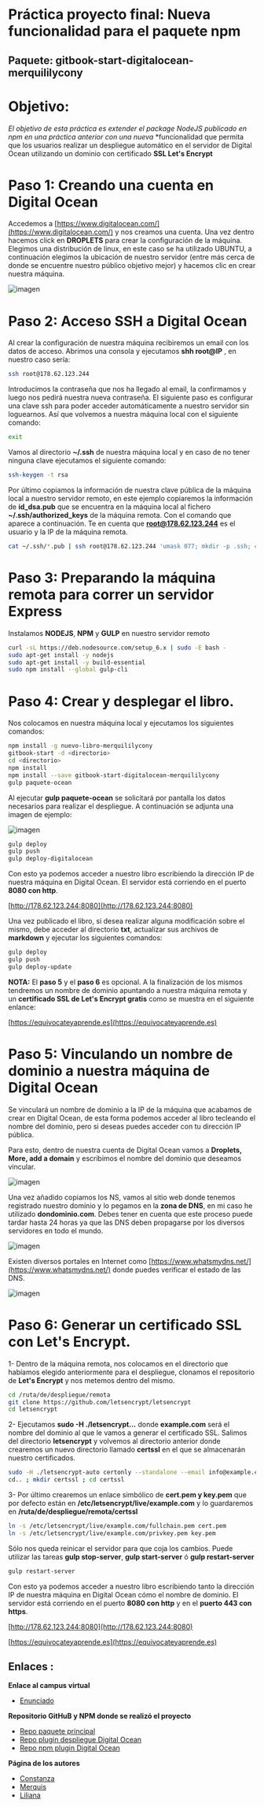 # Práctica proyecto final: Nueva funcionalidad para el paquete npm
## Paquete: gitbook-start-digitalocean-merquililycony


# Objetivo:
*El objetivo de esta práctica es extender el package NodeJS publicado en npm en una práctica anterior con una nueva*
*funcionalidad que permita que los usuarios realizar un despliegue automático en el servidor de Digital Ocean utilizando un dominio con certificado **SSL Let's Encrypt**

# Paso 1: Creando una cuenta en Digital Ocean

Accedemos a [https://www.digitalocean.com/](https://www.digitalocean.com/) y nos creamos una cuenta. Una vez dentro hacemos click en **DROPLETS** para crear la configuración de la máquina.
Elegimos una distribución de linux, en este caso se ha utilizado UBUNTU, a continuación elegimos la ubicación de nuestro servidor (entre más cerca de donde se encuentre nuestro público objetivo mejor) y hacemos clic en crear nuestra máquina.

![imagen](./images/ima1.jpg)

# Paso 2: Acceso SSH a Digital Ocean

Al crear la configuración de nuestra máquina recibiremos un email con los datos de acceso.
Abrimos una consola y ejecutamos **shh root@IP** , en nuestro caso sería:


```bash
ssh root@178.62.123.244
```

Introducimos la contraseña que nos ha llegado al email, la confirmamos y luego nos pedirá nuestra nueva contraseña.
El siguiente paso es configurar una clave ssh para poder acceder automáticamente a nuestro servidor sin loguearnos. Así que volvemos a nuestra máquina local con el siguiente comando:

```bash
exit
```

Vamos al directorio **~/.ssh** de nuestra máquina local y en caso de no tener ninguna clave ejecutamos el siguiente comando:

```bash
ssh-keygen -t rsa
```

Por último copiamos la información de nuestra clave pública de la máquina local a nuestro servidor remoto, en este ejemplo copiaremos la información de **id_dsa.pub** que se encuentra en la máquina local al fichero **~/.ssh/authorized_keys** de la máquina remota. Con el comando que aparece a continuación. Te en cuenta que **root@178.62.123.244** es el usuario y la IP de la máquina remota.

```bash
cat ~/.ssh/*.pub | ssh root@178.62.123.244 'umask 077; mkdir -p .ssh; cat >> .ssh/authorized_keys'
```

# Paso 3: Preparando la máquina remota para correr un servidor Express

Instalamos **NODEJS**, **NPM** y **GULP** en nuestro servidor remoto

```bash
curl -sL https://deb.nodesource.com/setup_6.x | sudo -E bash -
sudo apt-get install -y nodejs
sudo apt-get install -y build-essential
sudo npm install --global gulp-cli
```

# Paso 4: Crear y desplegar el libro.

Nos colocamos en nuestra máquina local y ejecutamos los siguientes comandos:

```bash
npm install -g nuevo-libro-merquililycony
gitbook-start -d <directorio>
cd <directorio>
npm install
npm install --save gitbook-start-digitalocean-merquililycony
gulp paquete-ocean
```

Al ejecutar **gulp paquete-ocean** se solicitará por pantalla los datos necesarios para realizar el despliegue. A continuación se adjunta una imagen de ejemplo:


![imagen](./images/ima6.jpg)


```bash
gulp deploy
gulp push
gulp deploy-digitalocean
```

Con esto ya podemos acceder a nuestro libro escribiendo la dirección IP de nuestra máquina en Digital Ocean. El servidor está corriendo en el puerto **8080 con http**.

[http://178.62.123.244:8080](http://178.62.123.244:8080)

Una vez publicado el libro, si desea realizar alguna modificación sobre el mismo, debe acceder al directorio **txt**, actualizar sus archivos de **markdown** y ejecutar los siguientes comandos:

```bash
gulp deploy
gulp push
gulp deploy-update
```


**NOTA:** El **paso 5** y el **paso 6** es opcional. A la finalización de los mismos tendremos un nombre de dominio apuntando a nuestra máquina remota y un **certificado SSL de Let's Encrypt gratis** como se muestra en el siguiente enlance:

[https://equivocateyaprende.es](https://equivocateyaprende.es)

# Paso 5: Vinculando un nombre de dominio a nuestra máquina de Digital Ocean

Se vinculará un nombre de dominio a la IP de la máquina que acabamos de crear en Digital Ocean, de esta forma podemos acceder al libro tecleando el nombre del dominio, pero si deseas puedes acceder con tu dirección IP pública.

Para esto, dentro de nuestra cuenta de Digital Ocean vamos a **Droplets, More, add a domain** y escribimos el nombre del dominio que deseamos vincular.

![imagen](./images/ima2.jpg)

 Una vez añadido copiamos los NS, vamos al sitio web donde tenemos registrado nuestro dominio y lo pegamos en la **zona de DNS**, en mi caso he utilizado **dondominio.com**. Debes tener en cuenta que este proceso puede tardar hasta 24 horas ya que las DNS deben propagarse por los diversos servidores en todo el mundo.

![imagen](./images/ima4.jpg)

Existen diversos portales en Internet como [https://www.whatsmydns.net/](https://www.whatsmydns.net/)  donde puedes verificar el estado de las DNS.

![imagen](./images/ima5.jpg)


# Paso 6: Generar un certificado SSL con Let's Encrypt.

1- Dentro de la máquina remota, nos colocamos en el directorio que habíamos elegido anteriormente para el despliegue, clonamos el repositorio de **Let's Encrypt** y nos metemos dentro del mismo.

```bash
cd /ruta/de/despliegue/remota
git clone https://github.com/letsencrypt/letsencrypt
cd letsencrypt
```

2- Ejecutamos **sudo -H ./letsencrypt...** donde **example.com** será el nombre del dominio al que le vamos a generar el certificado SSL.
Salimos del directorio **letsencrypt** y volvemos al directorio anterior donde crearemos un nuevo directorio llamado **certssl** en el que se almacenarán nuestro certificados.

```bash
sudo -H ./letsencrypt-auto certonly --standalone --email info@example.com -d example.com
cd.. ; mkdir certssl ; cd certssl
```

3- Por último crearemos un enlace simbólico de **cert.pem y key.pem** que por defecto están en **/etc/letsencrypt/live/example.com** y lo guardaremos en **/ruta/de/despliegue/remota/certssl**

```bash
ln -s /etc/letsencrypt/live/example.com/fullchain.pem cert.pem
ln -s /etc/letsencrypt/live/example.com/privkey.pem key.pem
```

Sólo nos queda reinicar el servidor para que coja los cambios. Puede utilizar las tareas **gulp stop-server**, **gulp start-server** ó **gulp restart-server**

```bash
gulp restart-server
```

Con esto ya podemos acceder a nuestro libro escribiendo tanto la dirección IP de nuestra máquina en Digital Ocean cómo el nombre de dominio. El servidor está corriendo en el puerto **8080 con http** y en el **puerto 443 con https**.

[http://178.62.123.244:8080](http://178.62.123.244:8080)

[https://equivocateyaprende.es](https://equivocateyaprende.es)

## Enlaces :

 **Enlace al campus virtual**

 * [Enunciado](https://casianorodriguezleon.gitbooks.io/ull-esit-1617/content/proyectos/sytw/)

 **Repositorio GitHuB y NPM donde se realizó el proyecto**
 
 * [Repo paquete principal](https://github.com/Alu0100673647/nuevo-libro)
 * [Repo plugin despliegue Digital Ocean](https://github.com/ULL-ESIT-SYTW-1617/proyecto-sytw-16-17-merquililycony)
 * [Repo npm plugin Digital Ocean](https://www.npmjs.com/package/gitbook-start-digitalocean-merquililycony)

 **Página de los autores**

 * [Constanza](http://alu0100673647.github.io)
 * [Merquis](http://merquis.github.io)
 * [Liliana](https://alu0100762846.github.io)
